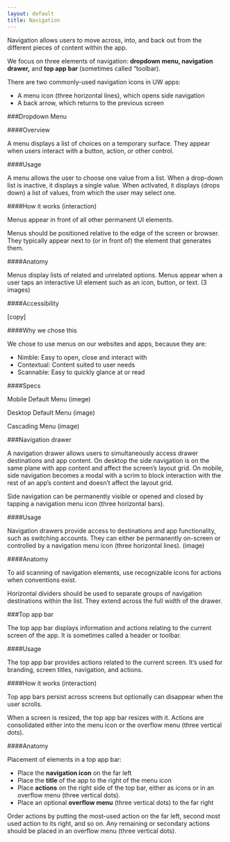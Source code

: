 ```yaml
---
layout: default
title: Navigation
---
```

Navigation allows users to move across, into, and back out from the different pieces of content within the app.

We focus on three elements of navigation: **dropdown menu, navigation drawer,** and **top app bar** (sometimes called “toolbar).

There are two commonly-used navigation icons in UW apps:

+ A menu icon (three horizontal lines), which opens side navigation
+ A back arrow, which returns to the previous screen

###Dropdown Menu

####Overview

A menu displays a list of choices on a temporary surface. They appear when users interact with a button, action, or other control.

####Usage

A menu allows the user to choose one value from a list. When a drop-down list is inactive, it displays a single value. When activated, it displays (drops down) a list of values, from which the user may select one.

####How it works (interaction)

Menus appear in front of all other permanent UI elements.

Menus should be positioned relative to the edge of the screen or browser. They typically appear next to (or in front of) the element that generates them.

####Anatomy

Menus display lists of related and unrelated options. Menus appear when a user taps an interactive UI element such as an icon, button, or text.
(3 images)

####Accessibility

[copy]

####Why we chose this

We chose to use menus on our websites and apps, because they are:

+ Nimble: Easy to open, close and interact with
+ Contextual: Content suited to user needs
+ Scannable: Easy to quickly glance at or read

####Specs

Mobile Default Menu
(imege)

Desktop Default Menu
(image)

Cascading Menu
(image)


###Navigation drawer

A navigation drawer allows users to simultaneously access drawer destinations and app content. On desktop the side navigation is on the same plane with app content and affect the screen’s layout grid. On mobile, side navigation becomes a modal with a scrim to block interaction with the rest of an app’s content and doesn’t affect the layout grid.

Side navigation can be permanently visible or opened and closed by tapping a navigation menu icon (three horizontal bars).

####Usage

Navigation drawers provide access to destinations and app functionality, such as switching accounts. They can either be permanently on-screen or controlled by a navigation menu icon (three horizontal lines).
(image)

####Anatomy

To aid scanning of navigation elements, use recognizable icons for actions when conventions exist.

Horizontal dividers should be used to separate groups of navigation destinations within the list. They extend across the full width of the drawer.

###Top app bar

The top app bar displays information and actions relating to the current screen of the app. It is sometimes called a header or toolbar.

####Usage

The top app bar provides actions related to the current screen. It’s used for branding, screen titles, navigation, and actions.

####How it works (interaction)

Top app bars persist across screens but optionally can disappear when the user scrolls.

When a screen is resized, the top app bar resizes with it. Actions are consolidated either into the menu icon or the overflow menu (three vertical dots).

####Anatomy

Placement of elements in a top app bar:

+ Place the **navigation icon** on the far left
+ Place the **title** of the app to the right of the menu icon
+ Place **actions** on the right side of the top bar, either as icons or in an overflow menu (three vertical dots).
+ Place an optional **overflow menu** (three vertical dots) to the far right

Order actions by putting the most-used action on the far left, second most used action to its right, and so on. Any remaining or secondary actions should be placed in an overflow menu (three vertical dots).

